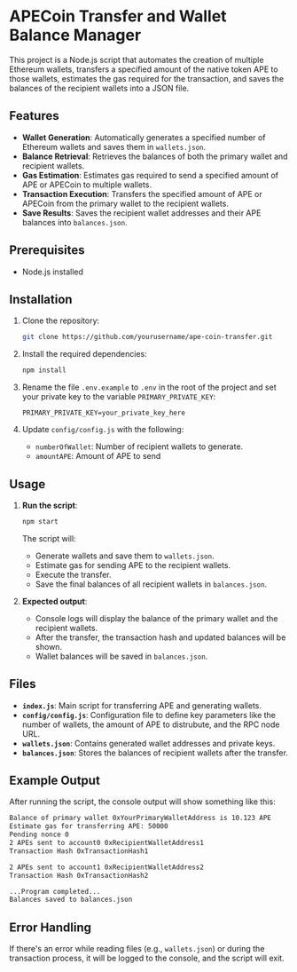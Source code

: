 # APECoin Transfer and Wallet Balance Manager

This project is a Node.js script that automates the creation of multiple Ethereum wallets, transfers a specified amount of the native token APE to those wallets, estimates the gas required for the transaction, and saves the balances of the recipient wallets into a JSON file.

## Features

- **Wallet Generation**: Automatically generates a specified number of Ethereum wallets and saves them in `wallets.json`.
- **Balance Retrieval**: Retrieves the balances of both the primary wallet and recipient wallets.
- **Gas Estimation**: Estimates gas required to send a specified amount of APE or APECoin to multiple wallets.
- **Transaction Execution**: Transfers the specified amount of APE or APECoin from the primary wallet to the recipient wallets.
- **Save Results**: Saves the recipient wallet addresses and their APE balances into `balances.json`.

## Prerequisites

- Node.js installed

## Installation

1. Clone the repository:
   ```bash
   git clone https://github.com/yourusername/ape-coin-transfer.git
   ```

2. Install the required dependencies:
   ```bash
   npm install
   ```

3. Rename the file `.env.example` to `.env` in the root of the project and set your private key to the variable `PRIMARY_PRIVATE_KEY`:
   ```
   PRIMARY_PRIVATE_KEY=your_private_key_here
   ```

4. Update `config/config.js` with the following:
   - `numberOfWallet`: Number of recipient wallets to generate.
   - `amountAPE`: Amount of APE to send

## Usage

1. **Run the script**:
   ```bash
   npm start
   ```

   The script will:
   - Generate wallets and save them to `wallets.json`.
   - Estimate gas for sending APE to the recipient wallets.
   - Execute the transfer.
   - Save the final balances of all recipient wallets in `balances.json`.

2. **Expected output**:
   - Console logs will display the balance of the primary wallet and the recipient wallets.
   - After the transfer, the transaction hash and updated balances will be shown.
   - Wallet balances will be saved in `balances.json`.

## Files

- **`index.js`**: Main script for transferring APE and generating wallets.
- **`config/config.js`**: Configuration file to define key parameters like the number of wallets, the amount of APE to distrubute, and the RPC node URL.
- **`wallets.json`**: Contains generated wallet addresses and private keys.
- **`balances.json`**: Stores the balances of recipient wallets after the transfer.

## Example Output

After running the script, the console output will show something like this:

```bash
Balance of primary wallet 0xYourPrimaryWalletAddress is 10.123 APE
Estimate gas for transferring APE: 50000
Pending nonce 0
2 APEs sent to account0 0xRecipientWalletAddress1
Transaction Hash 0xTransactionHash1

2 APEs sent to account1 0xRecipientWalletAddress2
Transaction Hash 0xTransactionHash2

...Program completed...
Balances saved to balances.json
```

## Error Handling

If there's an error while reading files (e.g., `wallets.json`) or during the transaction process, it will be logged to the console, and the script will exit.